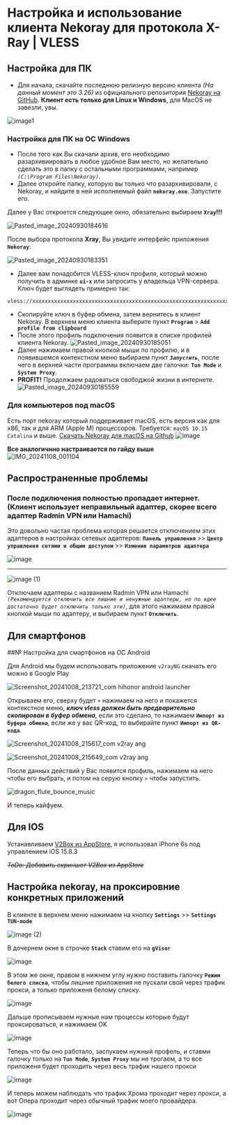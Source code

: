 # Настройка и использование клиента Nekoray для протокола X-Ray | VLESS

## Настройка для ПК
- Для начала, скачайте последнюю релизную версию клиента _(На данный момент это 3.26)_ из официального репозитория [Nekoray на GitHub](https://github.com/MatsuriDayo/nekoray/tags). __Клиент есть только для Linux и Windows__, для MacOS не завезли, увы.

![image1](https://github.com/user-attachments/assets/1654d1e1-aa9c-451f-af59-b9b0efae399b)

### Настройка для ПК на ОС Windows

- После того как Вы скачали архив, его необходимо разархивиировать в любое удобное Вам место, но желательно сделать это в папку с остальными программами, например _`(C:\Program Files\Nekoray)`_.
- Далее откройте папку, которую вы только что разархивировали, с Nekoray, и найдите в ней исполняемый файл **`nekoray.exe`**. Запустите его.

Далее у Вас откроется следующее окно, обязательно выбираем **`Xray`!!!**

![Pasted_image_20240930184616](https://github.com/user-attachments/assets/b488c7da-c744-4481-9cb6-4b9f2b0b881b)

После выбора протокола **Xray**, Вы увидите интерфейс приложения **`Nekoray`**:

![Pasted_image_20240930183351](https://github.com/user-attachments/assets/ce53a4b5-25bc-42da-bd4b-f1d7d78f10e0)


- Далее вам понадобится VLESS-ключ профиля, который можно получить в админке **`ui-x`** или запросить у владельца VPN-сервера. Ключ будет выглядеть примерно так:
```
vless://xxxxxxxxxxxxxxxxxxxxxxxxxxxxxxxxxxxxxxxxxxxxxxxxxxxxxxxxxxxxxxxxxxxxxxxxxxxxxxxxxxxxxxxxxxxxxxxx
```

- Скопируйте ключ в буфер обмена, затем вернитесь в клиент Nekoray. В верхнем меню клиента выберите пункт **`Program`** > **`Add profile from clipboard`**
- После этого профиль подключения появится в списке профилей клиента Nekoray.
![Pasted_image_20240930185051](https://github.com/user-attachments/assets/ee8076ec-fdf6-43d8-b277-2053ec0e2697)
- Далее нажимаем правой кнопкой мыши по профилю, и в появившемся контекстном меню выбираем пункт _**`Запустить`**_, после чего в верхней части программы включаем две галочки: **`Tun Mode`** и **`System Proxy`**.
- **PROFIT!** Продолжаем радоваться свободжой жизни в интернете.
![Pasted_image_20240930185559](https://github.com/user-attachments/assets/b68292d8-9b9c-4e7b-92fb-557f4b7cebe7)

### Для компьютеров под macOS
Есть порт nekoray который поддерживает macOS, есть версия как для x86, так и для ARM (Apple M) процессоров. Требуется: `macOS 10.15 Catalina` и выше. [Скачать Nekoray для macOS на Github](https://github.com/abbasnaqdi/nekoray-macos/releases)
![image](https://github.com/user-attachments/assets/b9b88d8b-88b7-47de-938a-d766ba14fa5e)

**Все аналогичнно настраивается по гайду выше**
![IMG_20241108_001104](https://github.com/user-attachments/assets/ec8b2041-9cb6-48f1-92f2-96285ee95c03)

## Распространенные проблемы 
### После подключения полностью пропадает интернет. (Клиент использует неправильный адаптер, скорее всего адаптер Radmin VPN или Hamachi)
Это довольно частая проблема которая решается отключением этих адаптеров в настройках сетевых адаптеров:
**`Панель управления`** >> **`Центр управления сетями и общим доступом`** >> **`Измение параметров адаптера`**

![image](https://github.com/user-attachments/assets/9e467ddf-42ca-456f-b4d7-4395a3ce91f6)

---

![image (1)](https://github.com/user-attachments/assets/bf4f4a5f-e87c-4420-a433-e7a4b50e437f)

Отключаем адаптеры с названием Radmin VPN или Hamachi _`(Рекомендуется отключить все лишние и ненужные адаптеры, но по идее достаточно будет отключить только эти)`_, для этого нажимаем правой кнопкой мыши по адаптеру, и выбираем пункт **`Отключить`**.

## Для смартфонов

##№ Настройка для смартфонов на ОС Android

Для Android мы будем использовать приложение `v2rayNG` скачать его можно в Google Play

![Screenshot_20241008_213721_com hihonor android launcher](https://github.com/user-attachments/assets/73f7bf0a-c7fb-45e1-b1c8-8e64495d237e)


Открываем его, сверху будет `+` нажимаем на него и покажется контекстное меню, _**ключ vless должен быть предварительно скопирован в буфер обмена**_, если это сделано, то нажимаем **`Импорт из буфера обмена`**, если же у вас QR-код, то выбирайте пункт **`Импорт из QR-кода`**.

![Screenshot_20241008_215617_com v2ray ang](https://github.com/user-attachments/assets/5926540c-313f-432c-b932-74fc1c9e7aab)

![Screenshot_20241008_215649_com v2ray ang](https://github.com/user-attachments/assets/93649689-4967-4e53-9064-4b7ff7e11dbe)


После данных действий у Вас появится профиль, нажимаем на него чтобы его выбрать, и потом на серую кнопку `>` чтобы запустить.

![dragon_flute_bounce_music](https://github.com/user-attachments/assets/29c43ca6-a6e1-4e7d-b597-37f70f0a2c9b)

И теперь кайфуем.

## Для IOS

Устанавливаем [V2Box из AppStore](https://apps.apple.com/ru/app/v2box-v2ray-client/id6446814690), я использовал iPhone 6s под управлением iOS 15.8.3

*~~ToDo: Добавить скриншот V2Box из AppStore~~*



## Настройка nekoray, на проксировние конкретных приложений

В клиенте в верхнем меню нажимаем на кнопку **`Settings`** >> **`Settings TUN-mode`**

![image (2)](https://github.com/user-attachments/assets/2c6a6d55-c55d-4bc2-aaee-22d5065430d4)


В дочернем окне в строчке **`Stack`** ставим его на **`gVisor`**

![image](https://github.com/user-attachments/assets/91d68326-9b4c-4f26-9b1d-147cc332f70f)

В этом же окне, правом в нижнем углу нужно поставить галочку **`Режим белого списка`**, чтобы лишние приложения не пускали свой через трафик прокси, а только приложеня белому списку.

![image](https://github.com/user-attachments/assets/a9ce0f78-c762-4464-abec-9a1e907721af)

Дальше прописываем нужные нам процессы которые будут проксироваться, и нажимаем OK

![image](https://github.com/user-attachments/assets/52ee59ea-21f0-434c-be75-56bc06e0f89f)

Теперь что бы оно работало, заспукаем нужный профель, и ставми галочку только на **`Tun Mode`**, **`System Proxy`** мы не трогаем, а то все приложеня будет проходить через весь трафик нашего прокси

![image](https://github.com/user-attachments/assets/6109a17d-f729-4d9d-92cc-13e30a997bc8)

И теперь можем наблюдать что трафик Хрома проходит через прокси, а вот Опера проходит через обычный трафик моего провайдера.

![image](https://github.com/user-attachments/assets/d2d5da05-7bd9-4106-a040-a9ceb975c14c)
